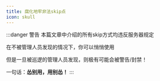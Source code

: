 ```yaml
---
title: 腐化地牢非法skip点
icon: skull
---
```


:::danger 警告
本篇文章中介绍的所有skip方式均违反服务器规定

在不被管理人员发现的情况下，你可以悄悄使用

但是一旦被巡逻的管理人员发现，则极有可能会被警告/封禁！

一句话：**怂别用，用别怂！**
:::